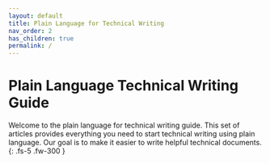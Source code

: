 ```yaml
---
layout: default
title: Plain Language for Technical Writing
nav_order: 2
has_children: true
permalink: /
---
```


# Plain Language Technical Writing Guide

Welcome to the plain language for technical writing guide. This set of articles provides everything you need to start technical writing using plain language. Our goal is to make it easier to write helpful technical documents.
{: .fs-5 .fw-300 }

[Just the Docs]: https://just-the-docs.github.io/just-the-docs/
[GitHub Pages]: https://docs.github.com/en/pages
[README]: https://github.com/just-the-docs/just-the-docs-template/blob/main/README.md
[Jekyll]: https://jekyllrb.com
[GitHub Pages / Actions workflow]: https://github.blog/changelog/2022-07-27-github-pages-custom-github-actions-workflows-beta/
[use this template]: https://github.com/just-the-docs/just-the-docs-template/generate
